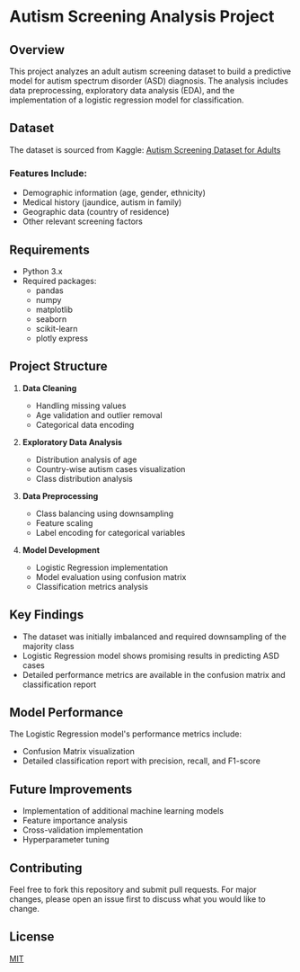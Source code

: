 # Autism Screening Analysis Project

## Overview
This project analyzes an adult autism screening dataset to build a predictive model for autism spectrum disorder (ASD) diagnosis. The analysis includes data preprocessing, exploratory data analysis (EDA), and the implementation of a logistic regression model for classification.

## Dataset
The dataset is sourced from Kaggle: [Autism Screening Dataset for Adults](https://www.kaggle.com/datasets/andrewmvd/autism-screening-on-adults)

### Features Include:
- Demographic information (age, gender, ethnicity)
- Medical history (jaundice, autism in family)
- Geographic data (country of residence)
- Other relevant screening factors

## Requirements
- Python 3.x
- Required packages:
  - pandas
  - numpy
  - matplotlib
  - seaborn
  - scikit-learn
  - plotly express

## Project Structure
1. **Data Cleaning**
   - Handling missing values
   - Age validation and outlier removal
   - Categorical data encoding

2. **Exploratory Data Analysis**
   - Distribution analysis of age
   - Country-wise autism cases visualization
   - Class distribution analysis

3. **Data Preprocessing**
   - Class balancing using downsampling
   - Feature scaling
   - Label encoding for categorical variables

4. **Model Development**
   - Logistic Regression implementation
   - Model evaluation using confusion matrix
   - Classification metrics analysis

## Key Findings
- The dataset was initially imbalanced and required downsampling of the majority class
- Logistic Regression model shows promising results in predicting ASD cases
- Detailed performance metrics are available in the confusion matrix and classification report

## Model Performance
The Logistic Regression model's performance metrics include:
- Confusion Matrix visualization
- Detailed classification report with precision, recall, and F1-score

## Future Improvements
- Implementation of additional machine learning models
- Feature importance analysis
- Cross-validation implementation
- Hyperparameter tuning

## Contributing
Feel free to fork this repository and submit pull requests. For major changes, please open an issue first to discuss what you would like to change.

## License
[MIT](https://choosealicense.com/licenses/mit/)

